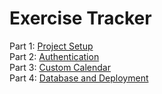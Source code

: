 # Exercise Tracker

Part 1: [Project Setup](https://medium.com/@sanderdebr/building-a-workout-tracker-with-react-and-firebase-part-1-e1b13c073135)\
Part 2: [Authentication](https://medium.com/@sanderdebr/building-a-workout-tracker-with-react-and-firebase-part-2-authentication-220e5b863d5b)\
Part 3: [Custom Calendar](https://medium.com/@sanderdebr/building-a-workout-tracker-with-react-and-firebase-part-3-custom-calendar-7f13a580b085)\
Part 4: [Database and Deployment](https://medium.com/@sanderdebr/building-a-workout-tracker-with-react-and-firebase-part-4-database-837678323bec)
